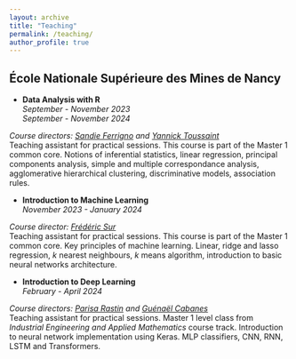 ```yaml
---
layout: archive
title: "Teaching"
permalink: /teaching/
author_profile: true
---
```


<!-- <img src="../images/Logo_Mines_Nancy.png" width="40" height="25"/>   -->

## École Nationale Supérieure des Mines de Nancy


- **Data Analysis with R**  
_September - November 2023_  
_September - November 2024_  

_Course directors: [Sandie Ferrigno](https://iecl.univ-lorraine.fr/membre-iecl/ferrigno-sandie-2/) and [Yannick Toussaint](https://scholar.google.com/citations?user=NYl9HMoAAAAJ)_  
Teaching assistant for practical sessions. This course is part of the Master 1 common core. Notions of inferential statistics, linear regression, principal components analysis, simple and multiple correspondance analysis, agglomerative hierarchical clustering, discriminative models, association rules.


- **Introduction to Machine Learning**   
_November 2023 - January 2024_  

_Course director: [Frédéric Sur](https://members.loria.fr/FSur/index.html)_  
Teaching assistant for practical sessions. This course is part of the Master 1 common core. Key principles of machine learning. Linear, ridge and lasso regression, $k$ nearest neighbours, $k$ means algorithm, introduction to basic neural networks architecture. 

- **Introduction to Deep Learning**   
_February - April 2024_  

_Course directors: [Parisa Rastin](https://sites.google.com/site/parisarastinresearch/home) and [Guénaël Cabanes](https://sites.google.com/site/guenaelcabanes/home)_  
Teaching assistant for practical sessions. Master 1 level class from _Industrial Engineering and Applied Mathematics_ course track. Introduction to neural network implementation using Keras. MLP classifiers, CNN, RNN, LSTM and Transformers.


<!-- _March - May 2024_   -->